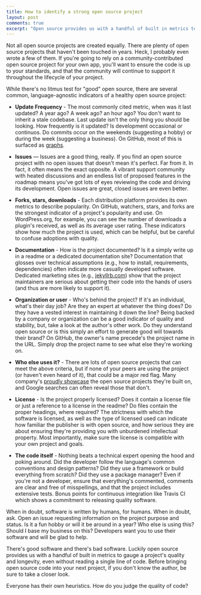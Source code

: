```yaml
---
title: How to identify a strong open source project
layout: post
comments: true
excerpt: "Open source provides us with a handful of built in metrics to gauge a project's quality, even without reading a single line of code"
---
```


Not all open source projects are created equally. There are plenty of open source projects that haven't been touched in years. Heck, I probably even wrote a few of them. If you're going to rely on a community-contributed open source project for your own app, you'll want to ensure the code is up to your standards, and that the community will continue to support it throughout the lifecycle of your project.

While there's no litmus test for "good" open source, there are several common, language-agnostic indicators of a healthy open source project:

* **Update Frequency** - The most commonly cited metric, when was it last updated? A year ago? A week ago? an hour ago? You don't want to inherit a stale codebase. Last update isn't the only thing you should be looking. How frequently is it updated? Is development occasional or continuos. Do commits occur on the weekends (suggesting a hobby) or during the week (suggesting a business). On GitHub, most of this is surfaced as [graphs](https://github.com/jekyll/jekyll/graphs).

* **Issues** — Issues are a good thing, really. If you find an open source project with no open issues that doesn't mean it's perfect. Far from it. In fact, it often means the exact opposite. A vibrant support community with heated discussions and an endless list of proposed features in the roadmap means you've got lots of eyes reviewing the code and driving its development. Open issues are great, closed issues are even better.

* **Forks, stars, downloads** - Each distribution platform provides its own metrics to describe popularity. On GitHub, watchers, stars, and forks are the strongest indicator of a project's popularity and use. On WordPress.org, for example, you can see the number of downloads a plugin's received, as well as its average user rating. These indicators show how much the project is used, which can be helpful, but be careful to confuse adoptions with quality.

* **Documentation** - How is the project documented? Is it a simply write up in a readme or a dedicated documentation site? Documentation that glosses over technical assumptions (e.g., how to install, requirements, dependencies) often indicate more casually developed software. Dedicated marketing sites (e.g., [jekyllrb.com](https://jekyllrb.com)) show that the project maintainers are serious about getting their code into the hands of users (and thus are more likely to support it).

* **Organization or user** - Who's behind the project? If it's an individual, what's their day job? Are they an expert at whatever the thing does? Do they have a vested interest in maintaining it down the line? Being backed by a company or organization can be a good indicator of quality and stability, but, take a look at the author's other work. Do they understand open source or is this simply an effort to generate good will towards their brand? On GitHub, the owner's name precede's the project name in the URL. Simply drop the project name to see what else they're working on.

* **Who else uses it?** - There are lots of open source projects that can meet the above criteria, but if none of your peers are using the project (or haven't even heard of it), that could be a major red flag. Many company's [proudly showcase](https://github.com/showcases/projects-that-power-github) the open source projects they're built on, and Google searches can often reveal those that don't.

* **License** - Is the project properly licensed? Does it contain a license file or just a reference to a license in the readme? Do files contain the proper headings, where required? The strictness with which the software is licensed, as well as the type of licensed used can indicate how familiar the publisher is with open source, and how serious they are about ensuring they're providing you with unburdened intellectual property. Most importantly, make sure the license is compatible with your own project and goals.

* **The code itself** - Nothing beats a technical expert opening the hood and poking around. Did the developer follow the language's common conventions and design patterns? Did they use a framework or build everything from scratch? Did they use a package manager? Even if you're not a developer, ensure that everything's commented, comments are clear and free of misspellings, and that the project includes extensive tests. Bonus points for continuous integration like Travis CI which shows a commitment to releasing quality software.

When in doubt, software is written by humans, for humans. When in doubt, ask. Open an issue requesting information on the project purpose and status. Is it a fun hobby or will it be around in a year? Who else is using this? Should I base my business on this? Developers want you to use their software and will be glad to help.

There's good software and there's bad software. Luckily open source provides us with a handful of built in metrics to gauge a project's quality and longevity, even without reading a single line of code. Before bringing open source code into your next project, if you don't know the author, be sure to take a closer look.

Everyone has their own heuristics. How do you judge the quality of code?
